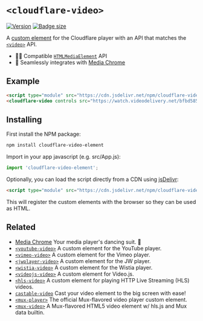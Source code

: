 # `<cloudflare-video>` 

[![Version](https://img.shields.io/npm/v/cloudflare-video-element?style=flat-square)](https://www.npmjs.com/package/cloudflare-video-element) 
[![Badge size](https://img.badgesize.io/https://cdn.jsdelivr.net/npm/cloudflare-video-element/+esm?compression=gzip&label=gzip&style=flat-square)](https://cdn.jsdelivr.net/npm/cloudflare-video-element/+esm)

A [custom element](https://developer.mozilla.org/en-US/docs/Web/Web_Components/Using_custom_elements) 
for the Cloudflare player with an API that matches the 
[`<video>`](https://developer.mozilla.org/en-US/docs/Web/HTML/Element/video) API.

- 🏄‍♂️ Compatible [`HTMLMediaElement`](https://developer.mozilla.org/en-US/docs/Web/API/HTMLMediaElement) API
- 🕺 Seamlessly integrates with [Media Chrome](https://github.com/muxinc/media-chrome)


## Example 

<!-- prettier-ignore -->
```html
<script type="module" src="https://cdn.jsdelivr.net/npm/cloudflare-video-element@1.0/+esm"></script>
<cloudflare-video controls src="https://watch.videodelivery.net/bfbd585059e33391d67b0f1d15fe6ea4"></cloudflare-video>
```

## Installing

First install the NPM package:

```bash
npm install cloudflare-video-element
```

Import in your app javascript (e.g. src/App.js):

```js
import 'cloudflare-video-element';
```

Optionally, you can load the script directly from a CDN using [jsDelivr](https://www.jsdelivr.com/):

<!-- prettier-ignore -->
```html
<script type="module" src="https://cdn.jsdelivr.net/npm/cloudflare-video-element@1.0/+esm"></script>
```

This will register the custom elements with the browser so they can be used as HTML.

## Related

- [Media Chrome](https://github.com/muxinc/media-chrome) Your media player's dancing suit. 🕺
- [`<youtube-video>`](https://github.com/muxinc/youtube-video-element) A custom element for the YouTube player.
- [`<vimeo-video>`](https://github.com/luwes/vimeo-video-element) A custom element for the Vimeo player.
- [`<jwplayer-video>`](https://github.com/luwes/jwplayer-video-element) A custom element for the JW player.
- [`<wistia-video>`](https://github.com/luwes/wistia-video-element) A custom element for the Wistia player.
- [`<videojs-video>`](https://github.com/luwes/videojs-video-element) A custom element for Video.js.
- [`<hls-video>`](https://github.com/muxinc/hls-video-element) A custom element for playing HTTP Live Streaming (HLS) videos.
- [`castable-video`](https://github.com/muxinc/castable-video) Cast your video element to the big screen with ease!
- [`<mux-player>`](https://github.com/muxinc/elements/tree/main/packages/mux-player) The official Mux-flavored video player custom element.
- [`<mux-video>`](https://github.com/muxinc/elements/tree/main/packages/mux-video) A Mux-flavored HTML5 video element w/ hls.js and Mux data builtin.
